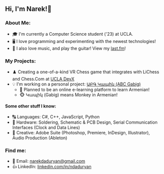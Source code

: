 ## Hi, I'm Narek!👋  
  
### About Me:    
- 🎓 I'm currently a Computer Science student ('23) at UCLA.  
- 🖥️ I love programming and experimenting with the newest technologies!  
- 🎸 I also love music, and play the guitar! View my [last.fm](https://last.fm/user/dadur604)! 
  
  
### My Projects:    
- ♟️ Creating a one-of-a-kind VR Chess game that integrates with LiChess and Chess.Com at [UCLA DevX](https://ucladevx.com)
- 💡 I'm working on a personal project: [ԱԲԳ Կապիկ (ABC Gabig)](https://abcgabig.com)  
  - 🏫 Planned to be an online e-learning platform to learn Armenian!
  - 🐵 Կապիկ (Gabig) means Monkey in Armenian!
  

#### Some other stuff I know:  
- 🔠 Languages: C#, C++, JavaScript, Python 
- 🧰 Hardware: Soldering, Schematic & PCB Design, Serial Communication Interfaces (Clock and Data Lines)  
- 🎨 Creative: Adobe Suite (Photoshop, Premiere, InDesign, Illustrator), Audio Production (Ableton)  

  
### Find me:
- 📧 Email: narekdaduryan@gmail.com  
- 👍 LinkedIn: [linkedin.com/in/ndaduryan](https://linkedin.com/in/ndaduryan)


